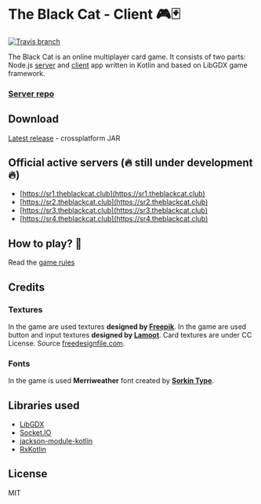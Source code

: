 # The Black Cat - Client 🎮🃏

[![Travis branch](https://img.shields.io/travis/ErikCupal/the-black-cat-client/master.svg?style=flat-square)](https://travis-ci.org/ErikCupal/the-black-cat-client)

The Black Cat is an online multiplayer card game. It consists of two parts: Node.js [server](https://github.com/ErikCupal/the-black-cat-server) and [client](https://github.com/ErikCupal/the-black-cat-client) app written in Kotlin and based on LibGDX game framework.

### [Server repo](https://github.com/ErikCupal/the-black-cat-server)

## Download

[Latest release](https://github.com/ErikCupal/the-black-cat-client/releases) - crossplatform JAR

## Official active servers (🔥 still under development 🔥)

* [https://sr1.theblackcat.club](https://sr1.theblackcat.club)
* [https://sr2.theblackcat.club](https://sr2.theblackcat.club)
* [https://sr3.theblackcat.club](https://sr3.theblackcat.club)
* [https://sr4.theblackcat.club](https://sr4.theblackcat.club)

## How to play? 🤔

Read the [game rules](https://github.com/ErikCupal/the-black-cat-client/wiki/Game-rules)

## Credits

### Textures

In the game are used textures **designed by [Freepik](http://www.freepik.com/)**.
In the game are used button and input textures **designed by [Lamoot](https://opengameart.org/users/lamoot)**.
Card textures are under CC License. Source [freedesignfile.com](http://freedesignfile.com).

### Fonts

In the game is used **Merriweather** font created by **[Sorkin Type](http://sorkintype.com/)**.

## Libraries used

* [LibGDX](https://libgdx.badlogicgames.com/)
* [Socket.IO](https://github.com/socketio/socket.io)
* [jackson-module-kotlin](https://github.com/FasterXML/jackson-module-kotlin)
* [RxKotlin](https://github.com/ReactiveX/RxKotlin)

## License

MIT
